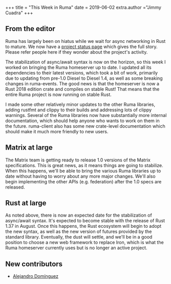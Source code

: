 +++
title = "This Week in Ruma"
date = 2019-06-02
extra.author ="Jimmy Cuadra"
+++

## From the editor

Ruma has largely been on hiatus while we wait for async networking in Rust to mature.
We now have a [project status page](https://www.ruma.io/status/) which gives the full story.
Please refer people here if they wonder about the project's activity.

The stabilization of async/await syntax is now on the horizon, so this week I worked on bringing the Ruma homeserver up to date.
I updated all its dependencies to their latest versions, which took a bit of work, primarily due to updating from pre-1.0 Diesel to Diesel 1.4, as well as some breaking changes in ruma-events.
The good news is that the homeserver is now a Rust 2018 edition crate and compiles on stable Rust!
That means that the entire Ruma project is now running on stable Rust.

I made some other relatively minor updates to the other Ruma libraries, adding rustfmt and clippy to their builds and addressing lots of clippy warnings.
Several of the Ruma libraries now have substantially more internal documentation, which should help anyone who wants to work on them in the future.
ruma-client also has some new crate-level documentation which should make it much more friendly to new users.

## Matrix at large

The Matrix team is getting ready to release 1.0 versions of the Matrix specifications.
This is great news, as it means things are going to stabilize.
When this happens, we'll be able to bring the various Ruma libraries up to date without having to worry about any more major changes.
We'll also begin implementing the other APIs (e.g. federation) after the 1.0 specs are released.

## Rust at large

As noted above, there is now an expected date for the stabilization of async/await syntax.
It's expected to become stable with the release of Rust 1.37 in August.
Once this happens, the Rust ecosystem will begin to adopt the new syntax, as well as the new version of futures provided by the standard library.
Eventually, the dust will settle, and we'll be in a good position to choose a new web framework to replace Iron, which is what the Ruma homeserver currently uses but is no longer an active project.

## New contributors

* [Alejandro Domínguez](https://github.com/aledomu)
